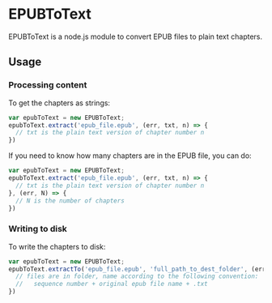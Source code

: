 # EPUBToText

EPUBToText is a node.js module to convert EPUB files to plain text chapters.

## Usage

### Processing content

To get the chapters as strings:

```js
var epubToText = new EPUBToText;
epubToText.extract('epub_file.epub', (err, txt, n) => {
  // txt is the plain text version of chapter number n
})
```

If you need to know how many chapters are in the EPUB file, you can do:

```js
var epubToText = new EPUBToText;
epubToText.extract('epub_file.epub', (err, txt, n) => {
  // txt is the plain text version of chapter number n
}, (err, N) => {
  // N is the number of chapters
})
```

### Writing to disk

To write the chapters to disk:

```js
var epubToText = new EPUBToText;
epubToText.extractTo('epub_file.epub', 'full_path_to_dest_folder', (err) => {
  // files are in folder, name according to the following convention:
  //   sequence number + original epub file name + .txt
})
```
